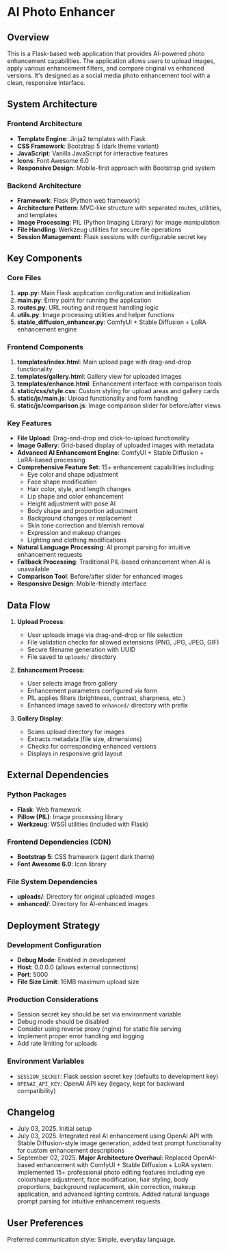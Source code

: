 # AI Photo Enhancer

## Overview

This is a Flask-based web application that provides AI-powered photo enhancement capabilities. The application allows users to upload images, apply various enhancement filters, and compare original vs enhanced versions. It's designed as a social media photo enhancement tool with a clean, responsive interface.

## System Architecture

### Frontend Architecture
- **Template Engine**: Jinja2 templates with Flask
- **CSS Framework**: Bootstrap 5 (dark theme variant)
- **JavaScript**: Vanilla JavaScript for interactive features
- **Icons**: Font Awesome 6.0
- **Responsive Design**: Mobile-first approach with Bootstrap grid system

### Backend Architecture
- **Framework**: Flask (Python web framework)
- **Architecture Pattern**: MVC-like structure with separated routes, utilities, and templates
- **Image Processing**: PIL (Python Imaging Library) for image manipulation
- **File Handling**: Werkzeug utilities for secure file operations
- **Session Management**: Flask sessions with configurable secret key

## Key Components

### Core Files
1. **app.py**: Main Flask application configuration and initialization
2. **main.py**: Entry point for running the application
3. **routes.py**: URL routing and request handling logic
4. **utils.py**: Image processing utilities and helper functions
5. **stable_diffusion_enhancer.py**: ComfyUI + Stable Diffusion + LoRA enhancement engine

### Frontend Components
1. **templates/index.html**: Main upload page with drag-and-drop functionality
2. **templates/gallery.html**: Gallery view for uploaded images
3. **templates/enhance.html**: Enhancement interface with comparison tools
4. **static/css/style.css**: Custom styling for upload areas and gallery cards
5. **static/js/main.js**: Upload functionality and form handling
6. **static/js/comparison.js**: Image comparison slider for before/after views

### Key Features
- **File Upload**: Drag-and-drop and click-to-upload functionality
- **Image Gallery**: Grid-based display of uploaded images with metadata
- **Advanced AI Enhancement Engine**: ComfyUI + Stable Diffusion + LoRA-based processing
- **Comprehensive Feature Set**: 15+ enhancement capabilities including:
  - Eye color and shape adjustment
  - Face shape modification
  - Hair color, style, and length changes
  - Lip shape and color enhancement
  - Height adjustment with pose AI
  - Body shape and proportion adjustment
  - Background changes or replacement
  - Skin tone correction and blemish removal
  - Expression and makeup changes
  - Lighting and clothing modifications
- **Natural Language Processing**: AI prompt parsing for intuitive enhancement requests
- **Fallback Processing**: Traditional PIL-based enhancement when AI is unavailable
- **Comparison Tool**: Before/after slider for enhanced images
- **Responsive Design**: Mobile-friendly interface

## Data Flow

1. **Upload Process**:
   - User uploads image via drag-and-drop or file selection
   - File validation checks for allowed extensions (PNG, JPG, JPEG, GIF)
   - Secure filename generation with UUID
   - File saved to `uploads/` directory

2. **Enhancement Process**:
   - User selects image from gallery
   - Enhancement parameters configured via form
   - PIL applies filters (brightness, contrast, sharpness, etc.)
   - Enhanced image saved to `enhanced/` directory with prefix

3. **Gallery Display**:
   - Scans upload directory for images
   - Extracts metadata (file size, dimensions)
   - Checks for corresponding enhanced versions
   - Displays in responsive grid layout

## External Dependencies

### Python Packages
- **Flask**: Web framework
- **Pillow (PIL)**: Image processing library
- **Werkzeug**: WSGI utilities (included with Flask)

### Frontend Dependencies (CDN)
- **Bootstrap 5**: CSS framework (agent dark theme)
- **Font Awesome 6.0**: Icon library

### File System Dependencies
- **uploads/**: Directory for original uploaded images
- **enhanced/**: Directory for AI-enhanced images

## Deployment Strategy

### Development Configuration
- **Debug Mode**: Enabled in development
- **Host**: 0.0.0.0 (allows external connections)
- **Port**: 5000
- **File Size Limit**: 16MB maximum upload size

### Production Considerations
- Session secret key should be set via environment variable
- Debug mode should be disabled
- Consider using reverse proxy (nginx) for static file serving
- Implement proper error handling and logging
- Add rate limiting for uploads

### Environment Variables
- `SESSION_SECRET`: Flask session secret key (defaults to development key)
- `OPENAI_API_KEY`: OpenAI API key (legacy, kept for backward compatibility)

## Changelog
- July 03, 2025. Initial setup
- July 03, 2025. Integrated real AI enhancement using OpenAI API with Stable Diffusion-style image generation, added text prompt functionality for custom enhancement descriptions
- September 02, 2025. **Major Architecture Overhaul**: Replaced OpenAI-based enhancement with ComfyUI + Stable Diffusion + LoRA system. Implemented 15+ professional photo editing features including eye color/shape adjustment, face modification, hair styling, body proportions, background replacement, skin correction, makeup application, and advanced lighting controls. Added natural language prompt parsing for intuitive enhancement requests.

## User Preferences

Preferred communication style: Simple, everyday language.